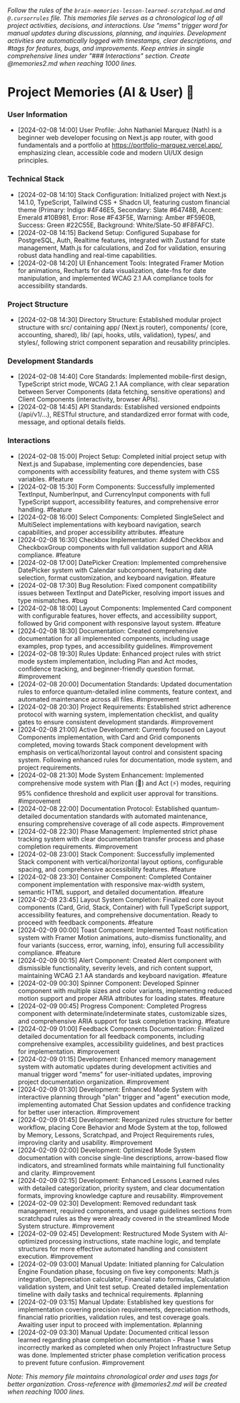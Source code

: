 *Follow the rules of the `brain-memories-lesson-learned-scratchpad.md` and `@.cursorrules` file. This memories file serves as a chronological log of all project activities, decisions, and interactions. Use "mems" trigger word for manual updates during discussions, planning, and inquiries. Development activities are automatically logged with timestamps, clear descriptions, and #tags for features, bugs, and improvements. Keep entries in single comprehensive lines under "### Interactions" section. Create @memories2.md when reaching 1000 lines.*

# Project Memories (AI & User) 🧠

### **User Information**
- [2024-02-08 14:00] User Profile: John Nathaniel Marquez (Nath) is a beginner web developer focusing on Next.js app router, with good fundamentals and a portfolio at https://portfolio-marquez.vercel.app/, emphasizing clean, accessible code and modern UI/UX design principles.

### **Technical Stack**
- [2024-02-08 14:10] Stack Configuration: Initialized project with Next.js 14.1.0, TypeScript, Tailwind CSS + Shadcn UI, featuring custom financial theme (Primary: Indigo #4F46E5, Secondary: Slate #64748B, Accent: Emerald #10B981, Error: Rose #F43F5E, Warning: Amber #F59E0B, Success: Green #22C55E, Background: White/Slate-50 #F8FAFC).
- [2024-02-08 14:15] Backend Setup: Configured Supabase for PostgreSQL, Auth, Realtime features, integrated with Zustand for state management, Math.js for calculations, and Zod for validation, ensuring robust data handling and real-time capabilities.
- [2024-02-08 14:20] UI Enhancement Tools: Integrated Framer Motion for animations, Recharts for data visualization, date-fns for date manipulation, and implemented WCAG 2.1 AA compliance tools for accessibility standards.

### **Project Structure**
- [2024-02-08 14:30] Directory Structure: Established modular project structure with src/ containing app/ (Next.js router), components/ (core, accounting, shared), lib/ (api, hooks, utils, validation), types/, and styles/, following strict component separation and reusability principles.

### **Development Standards**
- [2024-02-08 14:40] Core Standards: Implemented mobile-first design, TypeScript strict mode, WCAG 2.1 AA compliance, with clear separation between Server Components (data fetching, sensitive operations) and Client Components (interactivity, browser APIs).
- [2024-02-08 14:45] API Standards: Established versioned endpoints (/api/v1/...), RESTful structure, and standardized error format with code, message, and optional details fields.

### **Interactions**
- [2024-02-08 15:00] Project Setup: Completed initial project setup with Next.js and Supabase, implementing core dependencies, base components with accessibility features, and theme system with CSS variables. #feature
- [2024-02-08 15:30] Form Components: Successfully implemented TextInput, NumberInput, and CurrencyInput components with full TypeScript support, accessibility features, and comprehensive error handling. #feature
- [2024-02-08 16:00] Select Components: Completed SingleSelect and MultiSelect implementations with keyboard navigation, search capabilities, and proper accessibility attributes. #feature
- [2024-02-08 16:30] Checkbox Implementation: Added Checkbox and CheckboxGroup components with full validation support and ARIA compliance. #feature
- [2024-02-08 17:00] DatePicker Creation: Implemented comprehensive DatePicker system with Calendar subcomponent, featuring date selection, format customization, and keyboard navigation. #feature
- [2024-02-08 17:30] Bug Resolution: Fixed component compatibility issues between TextInput and DatePicker, resolving import issues and type mismatches. #bug
- [2024-02-08 18:00] Layout Components: Implemented Card component with configurable features, hover effects, and accessibility support, followed by Grid component with responsive layout system. #feature
- [2024-02-08 18:30] Documentation: Created comprehensive documentation for all implemented components, including usage examples, prop types, and accessibility guidelines. #improvement
- [2024-02-08 19:30] Rules Update: Enhanced project rules with strict mode system implementation, including Plan and Act modes, confidence tracking, and beginner-friendly question format. #improvement
- [2024-02-08 20:00] Documentation Standards: Updated documentation rules to enforce quantum-detailed inline comments, feature context, and automated maintenance across all files. #improvement
- [2024-02-08 20:30] Project Requirements: Established strict adherence protocol with warning system, implementation checklist, and quality gates to ensure consistent development standards. #improvement
- [2024-02-08 21:00] Active Development: Currently focused on Layout Components implementation, with Card and Grid components completed, moving towards Stack component development with emphasis on vertical/horizontal layout control and consistent spacing system. Following enhanced rules for documentation, mode system, and project requirements.
- [2024-02-08 21:30] Mode System Enhancement: Implemented comprehensive mode system with Plan (🎯) and Act (⚡) modes, requiring 95% confidence threshold and explicit user approval for transitions. #improvement
- [2024-02-08 22:00] Documentation Protocol: Established quantum-detailed documentation standards with automated maintenance, ensuring comprehensive coverage of all code aspects. #improvement
- [2024-02-08 22:30] Phase Management: Implemented strict phase tracking system with clear documentation transfer process and phase completion requirements. #improvement
- [2024-02-08 23:00] Stack Component: Successfully implemented Stack component with vertical/horizontal layout options, configurable spacing, and comprehensive accessibility features. #feature
- [2024-02-08 23:30] Container Component: Completed Container component implementation with responsive max-width system, semantic HTML support, and detailed documentation. #feature
- [2024-02-08 23:45] Layout System Completion: Finalized core layout components (Card, Grid, Stack, Container) with full TypeScript support, accessibility features, and comprehensive documentation. Ready to proceed with feedback components. #feature
- [2024-02-09 00:00] Toast Component: Implemented Toast notification system with Framer Motion animations, auto-dismiss functionality, and four variants (success, error, warning, info), ensuring full accessibility compliance. #feature
- [2024-02-09 00:15] Alert Component: Created Alert component with dismissible functionality, severity levels, and rich content support, maintaining WCAG 2.1 AA standards and keyboard navigation. #feature
- [2024-02-09 00:30] Spinner Component: Developed Spinner component with multiple sizes and color variants, implementing reduced motion support and proper ARIA attributes for loading states. #feature
- [2024-02-09 00:45] Progress Component: Completed Progress component with determinate/indeterminate states, customizable sizes, and comprehensive ARIA support for task completion tracking. #feature
- [2024-02-09 01:00] Feedback Components Documentation: Finalized detailed documentation for all feedback components, including comprehensive examples, accessibility guidelines, and best practices for implementation. #improvement
- [2024-02-09 01:15] Development: Enhanced memory management system with automatic updates during development activities and manual trigger word "mems" for user-initiated updates, improving project documentation organization. #improvement
- [2024-02-09 01:30] Development: Enhanced Mode System with interactive planning through "plan" trigger and "agent" execution mode, implementing automated Chat Session updates and confidence tracking for better user interaction. #improvement
- [2024-02-09 01:45] Development: Reorganized rules structure for better workflow, placing Core Behavior and Mode System at the top, followed by Memory, Lessons, Scratchpad, and Project Requirements rules, improving clarity and usability. #improvement
- [2024-02-09 02:00] Development: Optimized Mode System documentation with concise single-line descriptions, arrow-based flow indicators, and streamlined formats while maintaining full functionality and clarity. #improvement
- [2024-02-09 02:15] Development: Enhanced Lessons Learned rules with detailed categorization, priority system, and clear documentation formats, improving knowledge capture and reusability. #improvement
- [2024-02-09 02:30] Development: Removed redundant task management, required components, and usage guidelines sections from scratchpad rules as they were already covered in the streamlined Mode System structure. #improvement
- [2024-02-09 02:45] Development: Restructured Mode System with AI-optimized processing instructions, state machine logic, and template structures for more effective automated handling and consistent execution. #improvement
- [2024-02-09 03:00] Manual Update: Initiated planning for Calculation Engine Foundation phase, focusing on five key components: Math.js integration, Depreciation calculator, Financial ratio formulas, Calculation validation system, and Unit test setup. Created detailed implementation timeline with daily tasks and technical requirements. #planning
- [2024-02-09 03:15] Manual Update: Established key questions for implementation covering precision requirements, depreciation methods, financial ratio priorities, validation rules, and test coverage goals. Awaiting user input to proceed with implementation. #planning
- [2024-02-09 03:30] Manual Update: Documented critical lesson learned regarding phase completion documentation - Phase 1 was incorrectly marked as completed when only Project Infrastructure Setup was done. Implemented stricter phase completion verification process to prevent future confusion. #improvement

*Note: This memory file maintains chronological order and uses tags for better organization. Cross-reference with @memories2.md will be created when reaching 1000 lines.*
